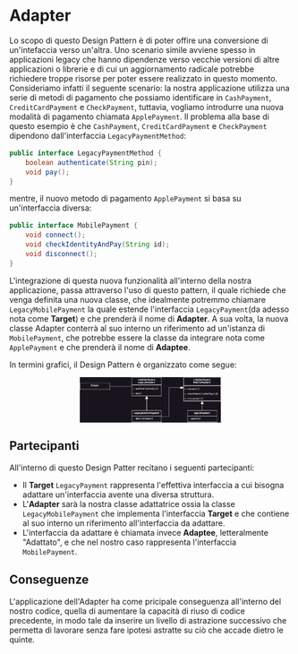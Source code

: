 # Adapter  
Lo scopo di questo Design Pattern è di poter offire una conversione di un'intefaccia verso un'altra. Uno scenario 
simile avviene spesso in applicazioni legacy che hanno dipendenze verso vecchie versioni di altre applicazioni o 
librerie e di cui un aggiornamento radicale potrebbe richiedere troppe risorse per poter essere realizzato in questo 
momento. Consideriamo infatti il seguente scenario: la nostra applicazione utilizza una serie di metodi di pagamento 
che possiamo identificare in `CashPayment`, `CreditCardPayment` e `CheckPayment`, tuttavia, vogliamo introdurre una 
nuova modalità di pagamento chiamata `ApplePayment`. Il problema alla base di questo esempio è che `CashPayment`, 
`CreditCardPayment` e `CheckPayment` dipendono dall'interfaccia `LegacyPaymentMethod`:

```java
public interface LegacyPaymentMethod {
    boolean authenticate(String pin);
    void pay();
}
```

mentre, il nuovo metodo di pagamento `ApplePayment` si basa su un'interfaccia diversa:

```java
public interface MobilePayment {
    void connect();
    void checkIdentityAndPay(String id);
    void disconnect();
}
```

L'integrazione di questa nuova funzionalità all'interno della nostra applicazione, passa attraverso l'uso di questo 
pattern, il quale richiede che venga definita una nuova classe, che idealmente potremmo chiamare 
`LegacyMobilePayment` la quale estende l'interfaccia `LegacyPayment`(da adesso nota come __Target__) e che prenderà il 
nome di __Adapter__. A sua volta, la nuova classe Adapter conterrà al suo interno un riferimento ad un'istanza di 
`MobilePayment`, che potrebbe essere la classe da integrare nota come `ApplePayment` e che prenderà il nome di 
__Adaptee__. 

In termini grafici, il Design Pattern è organizzato come segue:

<p style="display: flex; justify-content: center">
    <img src="../../Assets/Images/Strutturali/Adapter.png" alt="Adapter Design Pattern" style="width:50%">
</p>

## Partecipanti 
All'interno di questo Design Patter recitano i seguenti partecipanti:

* Il __Target__ `LegacyPayment` rappresenta l'effettiva interfaccia a cui bisogna adattare un'interfaccia avente 
  una diversa struttura.
* L'__Adapter__ sarà la nostra classe adattatrice ossia la classe `LegacyMobilePayment` che implementa l'interfaccia 
  __Target__ e che contiene al suo interno un riferimento all'interfaccia da adattare.
* L'interfaccia da adattare è chiamata invece __Adaptee__, letteralmente "Adattato", e che nel nostro caso 
  rappresenta l'interfaccia `MobilePayment`.

## Conseguenze
L'applicazione dell'Adapter ha come pricipale conseguenza all'interno del nostro codice, quella di aumentare la 
capacità di riuso di codice precedente, in modo tale da inserire un livello di astrazione successivo che permetta di 
lavorare senza fare ipotesi astratte su ciò che accade dietro le quinte. 